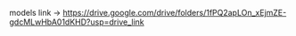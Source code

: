 models link -> https://drive.google.com/drive/folders/1fPQ2apLOn_xEjmZE-gdcMLwHbA01dKHD?usp=drive_link
